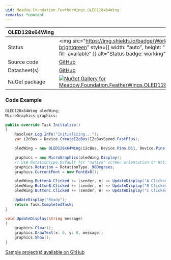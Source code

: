 ```yaml
---
uid: Meadow.Foundation.FeatherWings.OLED128x64Wing
remarks: *content
---
```


| OLED128x64Wing | |
|--------|--------|
| Status | <img src="https://img.shields.io/badge/Working-brightgreen" style={{ width: "auto", height: "-webkit-fill-available" }} alt="Status badge: working" /> |
| Source code | [GitHub](https://github.com/WildernessLabs/Meadow.Foundation.FeatherWings/tree/main/Source/OLED128x64Wing) |
| Datasheet(s) | [GitHub](https://github.com/WildernessLabs/Meadow.Foundation.FeatherWings/tree/main/Source/OLED128x64Wing/Datasheet) |
| NuGet package | <a href="https://www.nuget.org/packages/Meadow.Foundation.FeatherWings.OLED128x64Wing/" target="_blank"><img src="https://img.shields.io/nuget/v/Meadow.Foundation.FeatherWings.OLED128x64Wing.svg?label=Meadow.Foundation.FeatherWings.OLED128x64Wing" alt="NuGet Gallery for Meadow.Foundation.FeatherWings.OLED128x64Wing" /></a> |
### Code Example

```csharp
OLED128x64Wing oledWing;
MicroGraphics graphics;

public override Task Initialize()
{
    Resolver.Log.Info("Initializing...");
    var i2cBus = Device.CreateI2cBus(I2cBusSpeed.FastPlus);

    oledWing = new OLED128x64Wing(i2cBus, Device.Pins.D11, Device.Pins.D10, Device.Pins.D09);

    graphics = new MicroGraphics(oledWing.Display);
    // Use RotationType.Default for "native" screen orientation or RotationType._90Degrees for "wide" orientation.
    graphics.Rotation = RotationType._90Degrees;
    graphics.CurrentFont = new Font8x8();

    oledWing.ButtonA.Clicked += (sender, e) => UpdateDisplay("A Clicked");
    oledWing.ButtonB.Clicked += (sender, e) => UpdateDisplay("B Clicked");
    oledWing.ButtonC.Clicked += (sender, e) => UpdateDisplay("C Clicked");

    UpdateDisplay("Ready");
    return Task.CompletedTask;
}

void UpdateDisplay(string message)
{
    graphics.Clear();
    graphics.DrawText(x: 0, y: 8, message);
    graphics.Show();
}

```

[Sample project(s) available on GitHub](https://github.com/WildernessLabs/Meadow.Foundation.FeatherWings/tree/main/Source/OLED128x64Wing/Sample/OLED128x64Wing_Sample)

